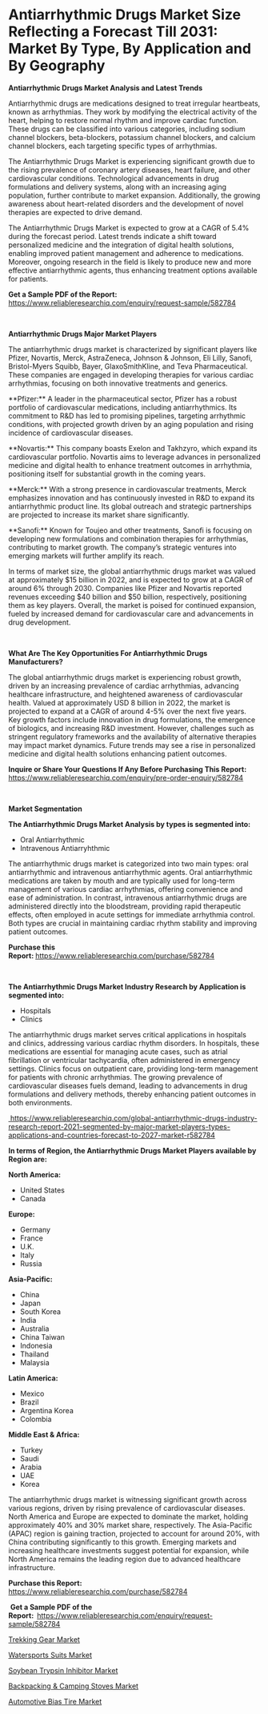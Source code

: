 <p><h1>Antiarrhythmic Drugs Market Size Reflecting a Forecast Till 2031: Market By Type, By Application and By Geography</h1></p><p><strong>Antiarrhythmic Drugs Market Analysis and Latest Trends</strong></p>
<p><p>Antiarrhythmic drugs are medications designed to treat irregular heartbeats, known as arrhythmias. They work by modifying the electrical activity of the heart, helping to restore normal rhythm and improve cardiac function. These drugs can be classified into various categories, including sodium channel blockers, beta-blockers, potassium channel blockers, and calcium channel blockers, each targeting specific types of arrhythmias.</p><p>The Antiarrhythmic Drugs Market is experiencing significant growth due to the rising prevalence of coronary artery diseases, heart failure, and other cardiovascular conditions. Technological advancements in drug formulations and delivery systems, along with an increasing aging population, further contribute to market expansion. Additionally, the growing awareness about heart-related disorders and the development of novel therapies are expected to drive demand.</p><p>The Antiarrhythmic Drugs Market is expected to grow at a CAGR of 5.4% during the forecast period. Latest trends indicate a shift toward personalized medicine and the integration of digital health solutions, enabling improved patient management and adherence to medications. Moreover, ongoing research in the field is likely to produce new and more effective antiarrhythmic agents, thus enhancing treatment options available for patients.</p></p>
<p><strong>Get a Sample PDF of the Report:&nbsp;</strong> <a href="https://www.reliableresearchiq.com/enquiry/request-sample/582784?utm_campaign=1121&utm_medium=2&utm_source=Github&utm_content=ia&utm_term=27092024&utm_id=antiarrhythmic-drugs">https://www.reliableresearchiq.com/enquiry/request-sample/582784</a></p>
<p>&nbsp;</p>
<p><strong>Antiarrhythmic Drugs Major Market Players</strong></p>
<p><p>The antiarrhythmic drugs market is characterized by significant players like Pfizer, Novartis, Merck, AstraZeneca, Johnson & Johnson, Eli Lilly, Sanofi, Bristol-Myers Squibb, Bayer, GlaxoSmithKline, and Teva Pharmaceutical. These companies are engaged in developing therapies for various cardiac arrhythmias, focusing on both innovative treatments and generics.</p><p>**Pfizer:** A leader in the pharmaceutical sector, Pfizer has a robust portfolio of cardiovascular medications, including antiarrhythmics. Its commitment to R&D has led to promising pipelines, targeting arrhythmic conditions, with projected growth driven by an aging population and rising incidence of cardiovascular diseases.</p><p>**Novartis:** This company boasts Exelon and Takhzyro, which expand its cardiovascular portfolio. Novartis aims to leverage advances in personalized medicine and digital health to enhance treatment outcomes in arrhythmia, positioning itself for substantial growth in the coming years.</p><p>**Merck:** With a strong presence in cardiovascular treatments, Merck emphasizes innovation and has continuously invested in R&D to expand its antiarrhythmic product line. Its global outreach and strategic partnerships are projected to increase its market share significantly.</p><p>**Sanofi:** Known for Toujeo and other treatments, Sanofi is focusing on developing new formulations and combination therapies for arrhythmias, contributing to market growth. The company’s strategic ventures into emerging markets will further amplify its reach.</p><p>In terms of market size, the global antiarrhythmic drugs market was valued at approximately $15 billion in 2022, and is expected to grow at a CAGR of around 6% through 2030. Companies like Pfizer and Novartis reported revenues exceeding $40 billion and $50 billion, respectively, positioning them as key players. Overall, the market is poised for continued expansion, fueled by increased demand for cardiovascular care and advancements in drug development.</p></p>
<p>&nbsp;</p>
<p><strong>What Are The Key Opportunities For Antiarrhythmic Drugs Manufacturers?</strong></p>
<p><p>The global antiarrhythmic drugs market is experiencing robust growth, driven by an increasing prevalence of cardiac arrhythmias, advancing healthcare infrastructure, and heightened awareness of cardiovascular health. Valued at approximately USD 8 billion in 2022, the market is projected to expand at a CAGR of around 4-5% over the next five years. Key growth factors include innovation in drug formulations, the emergence of biologics, and increasing R&D investment. However, challenges such as stringent regulatory frameworks and the availability of alternative therapies may impact market dynamics. Future trends may see a rise in personalized medicine and digital health solutions enhancing patient outcomes.</p></p>
<p><strong>Inquire or Share Your Questions If Any Before Purchasing This Report:</strong> <a href="https://www.reliableresearchiq.com/enquiry/pre-order-enquiry/582784?utm_campaign=1121&utm_medium=2&utm_source=Github&utm_content=ia&utm_term=27092024&utm_id=antiarrhythmic-drugs">https://www.reliableresearchiq.com/enquiry/pre-order-enquiry/582784</a></p>
<p>&nbsp;</p>
<p><strong>Market Segmentation</strong></p>
<p><strong>The Antiarrhythmic Drugs Market Analysis by types is segmented into:</strong></p>
<p><ul><li>Oral Antiarrhythmic</li><li>Intravenous Antiarryhthmic</li></ul></p>
<p><p>The antiarrhythmic drugs market is categorized into two main types: oral antiarrhythmic and intravenous antiarrhythmic agents. Oral antiarrhythmic medications are taken by mouth and are typically used for long-term management of various cardiac arrhythmias, offering convenience and ease of administration. In contrast, intravenous antiarrhythmic drugs are administered directly into the bloodstream, providing rapid therapeutic effects, often employed in acute settings for immediate arrhythmia control. Both types are crucial in maintaining cardiac rhythm stability and improving patient outcomes.</p></p>
<p><strong>Purchase this Report:&nbsp;</strong><a href="https://www.reliableresearchiq.com/purchase/582784?utm_campaign=1121&utm_medium=2&utm_source=Github&utm_content=ia&utm_term=27092024&utm_id=antiarrhythmic-drugs">https://www.reliableresearchiq.com/purchase/582784</a></p>
<p>&nbsp;</p>
<p><strong>The Antiarrhythmic Drugs Market Industry Research by Application is segmented into:</strong></p>
<p><ul><li>Hospitals</li><li>Clinics</li></ul></p>
<p><p>The antiarrhythmic drugs market serves critical applications in hospitals and clinics, addressing various cardiac rhythm disorders. In hospitals, these medications are essential for managing acute cases, such as atrial fibrillation or ventricular tachycardia, often administered in emergency settings. Clinics focus on outpatient care, providing long-term management for patients with chronic arrhythmias. The growing prevalence of cardiovascular diseases fuels demand, leading to advancements in drug formulations and delivery methods, thereby enhancing patient outcomes in both environments.</p></p>
<p><a href="https://www.reliableresearchiq.com/global-antiarrhythmic-drugs-industry-research-report-2021-segmented-by-major-market-players-types-applications-and-countries-forecast-to-2027-market-r582784?utm_campaign=1121&utm_medium=2&utm_source=Github&utm_content=ia&utm_term=27092024&utm_id=antiarrhythmic-drugs">&nbsp;https://www.reliableresearchiq.com/global-antiarrhythmic-drugs-industry-research-report-2021-segmented-by-major-market-players-types-applications-and-countries-forecast-to-2027-market-r582784</a></p>
<p><strong>In terms of Region, the Antiarrhythmic Drugs Market Players available by Region are:</strong></p>
<p>
    <p> <strong> North America: </strong>
        <ul>
            <li>United States</li>
            <li>Canada</li>
        </ul>
        </p> 
    <p> <strong> Europe: </strong>
        <ul>
            <li>Germany</li>
            <li>France</li>
            <li>U.K.</li>
            <li>Italy</li>
            <li>Russia</li>
        </ul>
        </p> 
    <p> <strong> Asia-Pacific: </strong>
        <ul>
            <li>China</li>
            <li>Japan</li>
            <li>South Korea</li>
            <li>India</li>
            <li>Australia</li>
            <li>China Taiwan</li>
            <li>Indonesia</li>
            <li>Thailand</li>
            <li>Malaysia</li>
        </ul>
        </p> 
    <p> <strong> Latin America: </strong>
        <ul>
            <li>Mexico</li>
            <li>Brazil</li>
            <li>Argentina Korea</li>
            <li>Colombia</li>
        </ul>
        </p> 
    <p> <strong> Middle East & Africa: </strong>
        <ul>
            <li>Turkey</li>
            <li>Saudi</li>
            <li>Arabia</li>
            <li>UAE</li>
            <li>Korea</li>
        </ul>
    </p>
    </p>
<p><p>The antiarrhythmic drugs market is witnessing significant growth across various regions, driven by rising prevalence of cardiovascular diseases. North America and Europe are expected to dominate the market, holding approximately 40% and 30% market share, respectively. The Asia-Pacific (APAC) region is gaining traction, projected to account for around 20%, with China contributing significantly to this growth. Emerging markets and increasing healthcare investments suggest potential for expansion, while North America remains the leading region due to advanced healthcare infrastructure.</p></p>
<p><strong>Purchase this Report: </strong><a href="https://www.reliableresearchiq.com/purchase/582784?utm_campaign=1121&utm_medium=2&utm_source=Github&utm_content=ia&utm_term=27092024&utm_id=antiarrhythmic-drugs">https://www.reliableresearchiq.com/purchase/582784</a></p>
<p>&nbsp;<strong>Get a Sample PDF of the Report:&nbsp;&nbsp;</strong><a href="https://www.reliableresearchiq.com/enquiry/request-sample/582784?utm_campaign=1121&utm_medium=2&utm_source=Github&utm_content=ia&utm_term=27092024&utm_id=antiarrhythmic-drugs">https://www.reliableresearchiq.com/enquiry/request-sample/582784</a></p>
<p><strong></strong></p>
<p><p><a href="https://github.com/AdeaOsmani695/Market-Research-Report-List-1/blob/main/trekking-gear-market.md?utm_campaign=1121&utm_medium=2&utm_source=Github&utm_content=ia&utm_term=27092024&utm_id=antiarrhythmic-drugs">Trekking Gear Market</a></p><p><a href="https://issuu.com/reportprime-2/docs/watersports-suits-market-size-2030._69685acde6c954?utm_campaign=1121&utm_medium=2&utm_source=Github&utm_content=ia&utm_term=27092024&utm_id=antiarrhythmic-drugs">Watersports Suits Market</a></p><p><a href="https://www.linkedin.com/pulse/market-leaders-laggards-global-soybean-trypsin-inhibitor-trends-ywh6c?utm_campaign=1121&utm_medium=2&utm_source=Github&utm_content=ia&utm_term=27092024&utm_id=antiarrhythmic-drugs">Soybean Trypsin Inhibitor Market</a></p><p><a href="https://issuu.com/reportprime-2/docs/backpacking-camping-stoves-market-s_f6296d2a72f779?utm_campaign=1121&utm_medium=2&utm_source=Github&utm_content=ia&utm_term=27092024&utm_id=antiarrhythmic-drugs">Backpacking & Camping Stoves Market</a></p><p><a href="https://github.com/florindahutky/Market-Research-Report-List-1/blob/main/automotive-bias-tire-market.md?utm_campaign=1121&utm_medium=2&utm_source=Github&utm_content=ia&utm_term=27092024&utm_id=antiarrhythmic-drugs">Automotive Bias Tire Market</a></p></p>